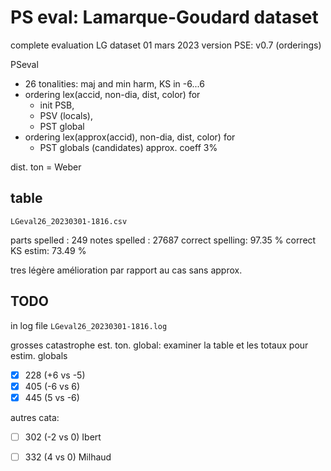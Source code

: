 # PS eval: Lamarque-Goudard dataset

complete evaluation LG dataset
01 mars 2023
version PSE: v0.7 (orderings)

PSeval 
- 26 tonalities: maj and min harm, KS in -6...6
- ordering lex(accid, non-dia, dist, color) for 
	- init PSB, 
	- PSV (locals), 
	- PST global 
- ordering lex(approx(accid), non-dia, dist, color) for
	- PST globals (candidates)
  approx. coeff 3%

dist. ton = Weber

## table

`LGeval26_20230301-1816.csv`

parts spelled   : 249
notes spelled   : 27687
correct spelling: 97.35 %
correct KS estim: 73.49 %

tres légère amélioration par rapport au cas sans approx.



## TODO

in log file `LGeval26_20230301-1816.log`

grosses catastrophe est. ton. global:
examiner la table et les totaux pour estim. globals
- [x] 228 (+6 vs -5)
- [x] 405 (-6 vs 6)
- [x] 445 (5 vs -6)

autres cata:
- [ ] 302 (-2 vs 0)  Ibert
- [ ] 332 (4 vs 0) Milhaud


